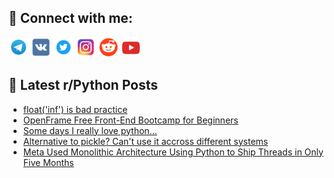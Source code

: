 ## 🔎 Connect with me:
[<img src="https://github.com/bullbesh/bullbesh/blob/main/images/Telegram.png" width="32" height="32" />](https://t.me/bullbesh)
[<img src="https://github.com/bullbesh/bullbesh/blob/main/images/VK.png" width="32" height="32" />](https://vk.com/bullbesh)
[<img src="https://github.com/bullbesh/bullbesh/blob/main/images/Twitter.png" width="32" height="32" />](https://twitter.com/bullbesh1)
[<img src="https://github.com/bullbesh/bullbesh/blob/main/images/Instagram.png" width="32" height="32" />](https://www.instagram.com/bullbesh)
[<img src="https://github.com/bullbesh/bullbesh/blob/main/images/Reddit.png" width="32" height="32" />](https://www.reddit.com/user/bullbesh)
[<img src="https://github.com/bullbesh/bullbesh/blob/main/images/YouTube.png" width="32" height="32" />](https://www.youtube.com/channel/UCtfjRs6uzgq5mfm8S06WTcg)

## 📕 Latest r/Python Posts
<!-- BLOG-POST-LIST:START -->
- [float&lpar;&#39;inf&#39;&rpar; is bad practice](https://www.reddit.com/r/Python/comments/1c4x7b7/floatinf_is_bad_practice/)
- [OpenFrame Free Front-End Bootcamp for Beginners](https://www.reddit.com/r/Python/comments/1c4wwfj/openframe_free_frontend_bootcamp_for_beginners/)
- [Some days I really love python...](https://www.reddit.com/r/Python/comments/1c4wsmn/some_days_i_really_love_python/)
- [Alternative to pickle? Can&#39;t use it accross different systems](https://www.reddit.com/r/Python/comments/1c4v8qx/alternative_to_pickle_cant_use_it_accross/)
- [Meta Used Monolithic Architecture Using Python to Ship Threads in Only Five Months](https://www.reddit.com/r/Python/comments/1c4u5ml/meta_used_monolithic_architecture_using_python_to/)
<!-- BLOG-POST-LIST:END -->
